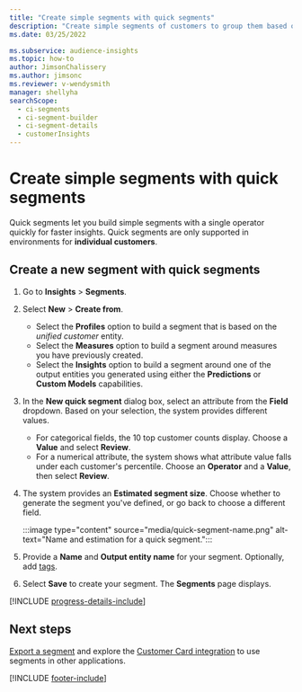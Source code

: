```yaml
---
title: "Create simple segments with quick segments"
description: "Create simple segments of customers to group them based on various attributes."
ms.date: 03/25/2022

ms.subservice: audience-insights
ms.topic: how-to
author: JimsonChalissery
ms.author: jimsonc
ms.reviewer: v-wendysmith
manager: shellyha
searchScope: 
  - ci-segments
  - ci-segment-builder
  - ci-segment-details
  - customerInsights
---
```


# Create simple segments with quick segments

Quick segments let you build simple segments with a single operator quickly for faster insights. Quick segments are only supported in environments for **individual customers**.

## Create a new segment with quick segments

1. Go to **Insights** > **Segments**.

1. Select **New** > **Create from**.
   - Select the **Profiles** option to build a segment that is based on the *unified customer* entity.
   - Select the **Measures** option to build a segment around measures you have previously created.
   - Select the **Insights** option to build a segment around one of the output entities you generated using either the **Predictions** or **Custom Models** capabilities.

1. In the **New quick segment** dialog box, select an attribute from the **Field** dropdown. Based on your selection, the system provides different values.
   - For categorical fields, the 10 top customer counts display. Choose a **Value** and select **Review**.
   - For a numerical attribute, the system shows what attribute value falls under each customer's percentile. Choose an **Operator** and a **Value**, then select **Review**.

1. The system provides an **Estimated segment size**. Choose whether to generate the segment you've defined, or go back to choose a different field.

   :::image type="content" source="media/quick-segment-name.png" alt-text="Name and estimation for a quick segment.":::

1. Provide a **Name** and **Output entity name** for your segment. Optionally, add [tags](work-with-tags-columns.md#manage-tags).

1. Select **Save** to create your segment. The **Segments** page displays.

[!INCLUDE [progress-details-include](includes/progress-details-pane.md)]

## Next steps

[Export a segment](export-destinations.md) and explore the [Customer Card integration](customer-card-add-in.md) to use segments in other applications.

[!INCLUDE [footer-include](includes/footer-banner.md)]
